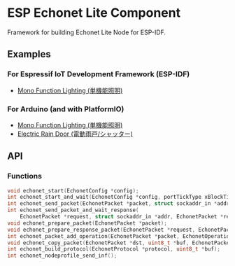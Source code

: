 # ESP Echonet Lite Component

Framework for building Echonet Lite Node for ESP-IDF.

## Examples

### For Espressif IoT Development Framework (ESP-IDF)

* [Mono Function Lighting (単機能照明)](/examples/ESP-IDF/monofunctionallighting/main/main.c)

### For Arduino (and with PlatformIO)

* [Mono Function Lighting (単機能照明)](/examples/Arduino/monofunctionallighting/src/main.cpp)
* [Electric Rain Door (電動雨戸/シャッター)](/examples/Arduino/electricraindoor/src/main.cpp)

## API

### Functions

```C
void echonet_start(EchonetConfig *config);
int echonet_start_and_wait(EchonetConfig *config, portTickType xBlockTime);
int echonet_send_packet(EchonetPacket *packet, struct sockaddr_in *addr);
int echonet_send_packet_and_wait_response(
    EchonetPacket *request, struct sockaddr_in *addr, EchonetPacket *response, uint8_t *buf);
void echonet_prepare_packet(EchonetPacket *packet);
void echonet_prepare_response_packet(EchonetPacket *request, EchonetPacket *response);
int echonet_packet_add_operation(EchonetPacket *packet, EchonetOperation *operation);
void echonet_copy_packet(EchonetPacket *dst, uint8_t *buf, EchonetPacket *src);
int echonet_build_protocol(EchonetProtocol *protocol, uint8_t *buf);
int echonet_nodeprofile_send_inf();

```